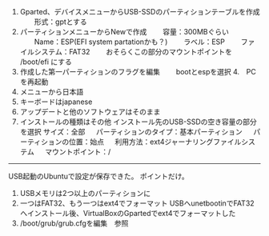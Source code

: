 1. Gparted、デバイスメニューからUSB-SSDのパーティションテーブルを作成
　　形式：gptとする
2. パーティションメニューからNewで作成
　　容量：300MBぐらい
　　Name：ESP(EFI system partationかも？)
　　ラベル：ESP
　　ファイルシステム：FAT32
　　おそらくこの部分のマウントポイントを /boot/efi にする
3. 作成した第一パーティションのフラグを編集
　　bootとespを選択
4.　PCを再起動
5. メニューから日本語
6. キーボードはjapanese
7. アップデートと他のソフトウェアはそのまま
8. インストールの種類はその他
   インストール先のUSB-SSDの空き容量の部分を選択
   サイズ：全部
　 パーティションのタイプ：基本パーティション
　 パーティションの位置：始点
　 利用方法：ext4ジャーナリングファイルシステム
　 マウントポイント：/　

---
USB起動のUbuntuで設定が保存できた。
ポイントだけ。
1. USBメモリは2つ以上のパーティションに
2. 一つはFAT32、もう一つはext4でフォーマット
USBへunetbootinでFAT32へインストール後、VirtualBoxのGpartedでext4でフォーマットした
3. /boot/grub/grub.cfgを編集　参照
